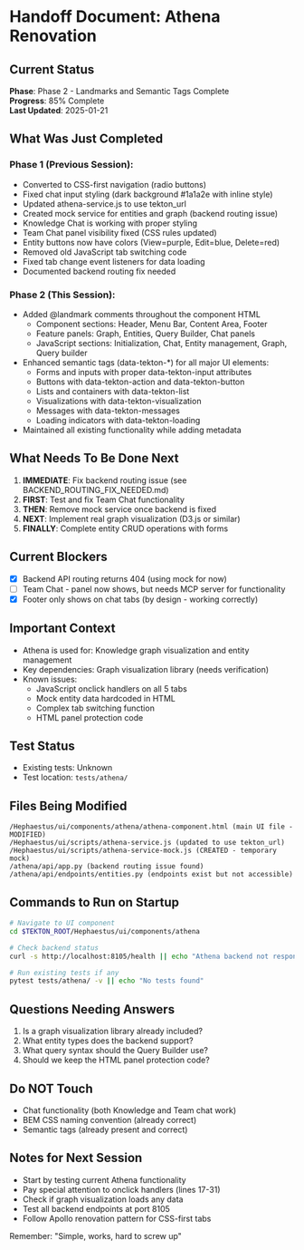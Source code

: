 # Handoff Document: Athena Renovation

## Current Status
**Phase**: Phase 2 - Landmarks and Semantic Tags Complete  
**Progress**: 85% Complete  
**Last Updated**: 2025-01-21

## What Was Just Completed
### Phase 1 (Previous Session):
- Converted to CSS-first navigation (radio buttons)
- Fixed chat input styling (dark background #1a1a2e with inline style)
- Updated athena-service.js to use tekton_url
- Created mock service for entities and graph (backend routing issue)
- Knowledge Chat is working with proper styling
- Team Chat panel visibility fixed (CSS rules updated)
- Entity buttons now have colors (View=purple, Edit=blue, Delete=red)
- Removed old JavaScript tab switching code
- Fixed tab change event listeners for data loading
- Documented backend routing fix needed

### Phase 2 (This Session):
- Added @landmark comments throughout the component HTML
  - Component sections: Header, Menu Bar, Content Area, Footer
  - Feature panels: Graph, Entities, Query Builder, Chat panels
  - JavaScript sections: Initialization, Chat, Entity management, Graph, Query builder
- Enhanced semantic tags (data-tekton-*) for all major UI elements:
  - Forms and inputs with proper data-tekton-input attributes
  - Buttons with data-tekton-action and data-tekton-button
  - Lists and containers with data-tekton-list
  - Visualizations with data-tekton-visualization
  - Messages with data-tekton-messages
  - Loading indicators with data-tekton-loading
- Maintained all existing functionality while adding metadata

## What Needs To Be Done Next
1. **IMMEDIATE**: Fix backend routing issue (see BACKEND_ROUTING_FIX_NEEDED.md)
2. **FIRST**: Test and fix Team Chat functionality
3. **THEN**: Remove mock service once backend is fixed
4. **NEXT**: Implement real graph visualization (D3.js or similar)
5. **FINALLY**: Complete entity CRUD operations with forms

## Current Blockers
- [x] Backend API routing returns 404 (using mock for now)
- [ ] Team Chat - panel now shows, but needs MCP server for functionality
- [x] Footer only shows on chat tabs (by design - working correctly)

## Important Context
- Athena is used for: Knowledge graph visualization and entity management
- Key dependencies: Graph visualization library (needs verification)
- Known issues:
  - JavaScript onclick handlers on all 5 tabs
  - Mock entity data hardcoded in HTML
  - Complex tab switching function
  - HTML panel protection code

## Test Status
- Existing tests: Unknown
- Test location: `tests/athena/`

## Files Being Modified
```
/Hephaestus/ui/components/athena/athena-component.html (main UI file - MODIFIED)
/Hephaestus/ui/scripts/athena-service.js (updated to use tekton_url)
/Hephaestus/ui/scripts/athena-service-mock.js (CREATED - temporary mock)
/athena/api/app.py (backend routing issue found)
/athena/api/endpoints/entities.py (endpoints exist but not accessible)
```

## Commands to Run on Startup
```bash
# Navigate to UI component
cd $TEKTON_ROOT/Hephaestus/ui/components/athena

# Check backend status
curl -s http://localhost:8105/health || echo "Athena backend not responding"

# Run existing tests if any
pytest tests/athena/ -v || echo "No tests found"
```

## Questions Needing Answers
1. Is a graph visualization library already included?
2. What entity types does the backend support?
3. What query syntax should the Query Builder use?
4. Should we keep the HTML panel protection code?

## Do NOT Touch
- Chat functionality (both Knowledge and Team chat work)
- BEM CSS naming convention (already correct)
- Semantic tags (already present and correct)

## Notes for Next Session
- Start by testing current Athena functionality
- Pay special attention to onclick handlers (lines 17-31)
- Check if graph visualization loads any data
- Test all backend endpoints at port 8105
- Follow Apollo renovation pattern for CSS-first tabs

Remember: "Simple, works, hard to screw up"